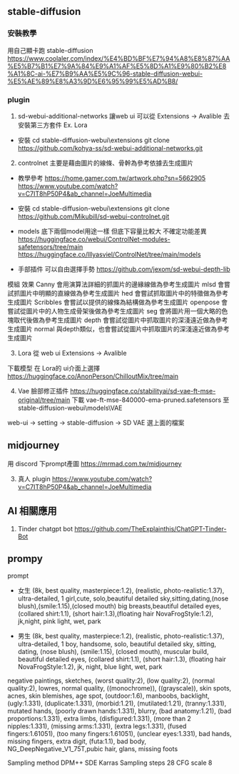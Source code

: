 
## stable-diffusion
### 安裝教學
用自己顯卡跑 stable-diffusion
https://www.coolaler.com/index/%E4%BD%BF%E7%94%A8%E8%87%AA%E5%B7%B1%E7%9A%84%E9%A1%AF%E5%8D%A1%E9%80%B2%E8%A1%8C-ai-%E7%B9%AA%E5%9C%96-stable-diffusion-webui-%E5%AE%89%E8%A3%9D%E6%95%99%E5%AD%B8/

### plugin
1. sd-webui-additional-networks
讓web ui 可以從 Extensions -> Avalible 
去安裝第三方套件 Ex. Lora

* 安裝
cd stable-diffusion-webui\extensions
git clone https://github.com/kohya-ss/sd-webui-additional-networks.git

2. controlnet
主要是藉由圖片的線條、骨幹為參考依據去生成圖片

* 教學參考
https://home.gamer.com.tw/artwork.php?sn=5662905
https://www.youtube.com/watch?v=C7IT8hP50P4&ab_channel=JoeMultimedia

* 安裝
cd stable-diffusion-webui\extensions
git clone https://github.com/Mikubill/sd-webui-controlnet.git

* models
底下兩個model用途一樣 但底下容量比較大 不確定功能差異
https://huggingface.co/webui/ControlNet-modules-safetensors/tree/main
https://huggingface.co/lllyasviel/ControlNet/tree/main/models

* 手部插件
可以自由選擇手勢
https://github.com/jexom/sd-webui-depth-lib


模組	    效果
Canny	    會用演算法詳細的抓圖片的邊緣線做為參考生成圖片
mlsd	    會嘗試抓圖片中明顯的直線做為參考生成圖片
hed 	    會嘗試抓取圖片中的特徵做為參考生成圖片
Scribbles	會嘗試以提供的線條為結構做為參考生成圖片
openpose	會嘗試從圖片中的人物生成骨架後做為參考生成圖片
seg	        會將圖片用一個大略的色塊取代後做為參考生成圖片
depth	    會嘗試從圖片中抓取圖片的深淺遠近做為參考生成圖片
normal	    與depth類似，也會嘗試從圖片中抓取圖片的深淺遠近做為參考生成圖片

3. Lora
從 web ui
Extensions -> Avalible

下載模型 在 Lora的 ui介面上選擇
https://huggingface.co/AnonPerson/ChilloutMix/tree/main

4. Vae
臉部修正插件
https://huggingface.co/stabilityai/sd-vae-ft-mse-original/tree/main
下載 vae-ft-mse-840000-ema-pruned.safetensors 至 stable-diffusion-webui\models\VAE 

web-ui -> setting -> stable-diffusion -> SD VAE
選上面的檔案

## midjourney
用 discord 下prompt產圖
https://mrmad.com.tw/midjourney


3. 真人 plugin
https://www.youtube.com/watch?v=C7IT8hP50P4&ab_channel=JoeMultimedia


## AI 相關應用
1. Tinder chatgpt bot
https://github.com/TheExplainthis/ChatGPT-Tinder-Bot


## prompy

prompt
* 女生
(8k, best quality, masterpiece:1.2), (realistic, photo-realistic:1.37), ultra-detailed, 1 girl,cute, solo,beautiful detailed sky,sitting,dating,(nose blush),(smile:1.15),(closed mouth) big breasts,beautiful detailed eyes,(collared shirt:1.1), (short hair:1.3),(floating hair NovaFrogStyle:1.2), jk,night, pink light, wet, park

* 男生
(8k, best quality, masterpiece:1.2), (realistic, photo-realistic:1.37), ultra-detailed, 1 boy, handsome, solo, beautiful detailed sky, sitting, dating, (nose blush), (smile:1.15), (closed mouth), muscular build, beautiful detailed eyes, (collared shirt:1.1), (short hair:1.3), (floating hair NovaFrogStyle:1.2), jk, night, blue light, wet, park

negative
paintings, sketches, (worst quality:2), (low quality:2), (normal quality:2), lowres, normal quality, ((monochrome)), ((grayscale)), skin spots, acnes, skin blemishes, age spot, (outdoor:1.6), manboobs, backlight,(ugly:1.331), (duplicate:1.331), (morbid:1.21), (mutilated:1.21), (tranny:1.331), mutated hands, (poorly drawn hands:1.331), blurry, (bad anatomy:1.21), (bad proportions:1.331), extra limbs, (disfigured:1.331), (more than 2 nipples:1.331), (missing arms:1.331), (extra legs:1.331), (fused fingers:1.61051), (too many fingers:1.61051), (unclear eyes:1.331), bad hands, missing fingers, extra digit, (futa:1.1), bad body, NG_DeepNegative_V1_75T,pubic hair, glans, missing foots

Sampling method DPM++ SDE Karras
Sampling steps 28
CFG scale 8

